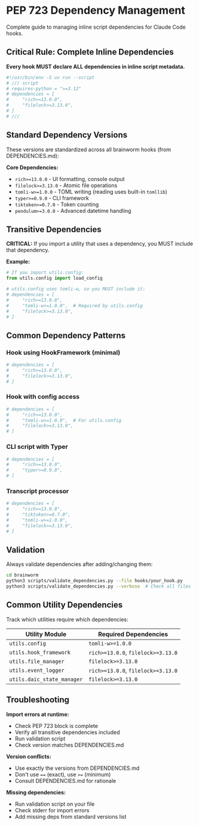 # PEP 723 Dependency Management

Complete guide to managing inline script dependencies for Claude Code hooks.

## Critical Rule: Complete Inline Dependencies

**Every hook MUST declare ALL dependencies in inline script metadata.**

```python
#!/usr/bin/env -S uv run --script
# /// script
# requires-python = ">=3.12"
# dependencies = [
#     "rich>=13.0.0",
#     "filelock>=3.13.0",
# ]
# ///
```

## Standard Dependency Versions

These versions are standardized across all brainworm hooks (from DEPENDENCIES.md):

**Core Dependencies:**
- `rich>=13.0.0` - UI formatting, console output
- `filelock>=3.13.0` - Atomic file operations
- `tomli-w>=1.0.0` - TOML writing (reading uses built-in `tomllib`)
- `typer>=0.9.0` - CLI framework
- `tiktoken>=0.7.0` - Token counting
- `pendulum>=3.0.0` - Advanced datetime handling

## Transitive Dependencies

**CRITICAL:** If you import a utility that uses a dependency, you MUST include that dependency.

**Example:**
```python
# If you import utils.config:
from utils.config import load_config

# utils.config uses tomli-w, so you MUST include it:
# dependencies = [
#     "rich>=13.0.0",
#     "tomli-w>=1.0.0",  # Required by utils.config
#     "filelock>=3.13.0",
# ]
```

## Common Dependency Patterns

### Hook using HookFramework (minimal)
```python
# dependencies = [
#     "rich>=13.0.0",
#     "filelock>=3.13.0",
# ]
```

### Hook with config access
```python
# dependencies = [
#     "rich>=13.0.0",
#     "tomli-w>=1.0.0",  # For utils.config
#     "filelock>=3.13.0",
# ]
```

### CLI script with Typer
```python
# dependencies = [
#     "rich>=13.0.0",
#     "typer>=0.9.0",
# ]
```

### Transcript processor
```python
# dependencies = [
#     "rich>=13.0.0",
#     "tiktoken>=0.7.0",
#     "tomli-w>=1.0.0",
#     "filelock>=3.13.0",
# ]
```

## Validation

Always validate dependencies after adding/changing them:

```bash
cd brainworm
python3 scripts/validate_dependencies.py --file hooks/your_hook.py
python3 scripts/validate_dependencies.py --verbose  # Check all files
```

## Common Utility Dependencies

Track which utilities require which dependencies:

| Utility Module | Required Dependencies |
|----------------|----------------------|
| `utils.config` | `tomli-w>=1.0.0` |
| `utils.hook_framework` | `rich>=13.0.0`, `filelock>=3.13.0` |
| `utils.file_manager` | `filelock>=3.13.0` |
| `utils.event_logger` | `rich>=13.0.0`, `filelock>=3.13.0` |
| `utils.daic_state_manager` | `filelock>=3.13.0` |

## Troubleshooting

**Import errors at runtime:**
- Check PEP 723 block is complete
- Verify all transitive dependencies included
- Run validation script
- Check version matches DEPENDENCIES.md

**Version conflicts:**
- Use exactly the versions from DEPENDENCIES.md
- Don't use `==` (exact), use `>=` (minimum)
- Consult DEPENDENCIES.md for rationale

**Missing dependencies:**
- Run validation script on your file
- Check stderr for import errors
- Add missing deps from standard versions list
